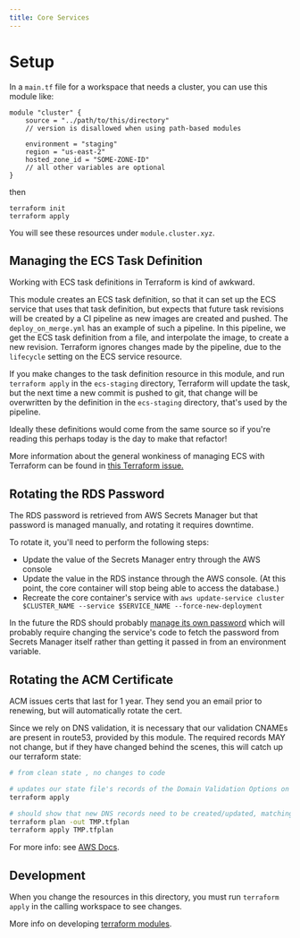 ```yaml
---
title: Core Services
---
```


# Setup

In a `main.tf` file for a workspace that needs a cluster,
you can use this module like:

```
module "cluster" {
    source = "../path/to/this/directory"
    // version is disallowed when using path-based modules

    environment = "staging"
    region = "us-east-2"
    hosted_zone_id = "SOME-ZONE-ID"
    // all other variables are optional
}
```

then

```
terraform init
terraform apply
```

You will see these resources under `module.cluster.xyz`.

## Managing the ECS Task Definition

Working with ECS task definitions in Terraform
is kind of awkward.

This module creates an ECS task definition,
so that it can set up the ECS service that uses that task definition,
but expects that future task revisions will be created by a CI pipeline
as new images are created and pushed.
The `deploy_on_merge.yml` has an example of such a pipeline.
In this pipeline,
we get the ECS task definition from a file,
and interpolate the image,
to create a new revision.
Terraform ignores changes
made by the pipeline,
due to the `lifecycle` setting
on the ECS service resource.

If you make changes to the task definition resource in this module,
and run `terraform apply` in the `ecs-staging` directory,
Terraform will update the task,
but the next time a new commit is pushed to git,
that change will be overwritten
by the definition in the `ecs-staging` directory,
that's used by the pipeline.

Ideally these definitions would come from the same source
so if you're reading this
perhaps today is the day
to make that refactor!

More information about the general wonkiness
of managing ECS with Terraform
can be found in [this Terraform issue.](https://github.com/hashicorp/terraform-provider-aws/issues/632)

## Rotating the RDS Password

The RDS password is retrieved from AWS Secrets Manager
but that password is managed manually,
and rotating it requires downtime.

To rotate it, you'll need to perform the following steps:

- Update the value of the Secrets Manager entry through the AWS console
- Update the value in the RDS instance through the AWS console. (At this point, the core container will stop being able to access the database.)
- Recreate the core container's service with `aws update-service cluster $CLUSTER_NAME --service $SERVICE_NAME --force-new-deployment`

In the future the RDS should probably [manage its own password](https://docs.aws.amazon.com/AmazonRDS/latest/UserGuide/rds-secrets-manager.html)
which will probably require changing the service's code
to fetch the password from Secrets Manager itself
rather than getting it passed in from an environment variable.

## Rotating the ACM Certificate

ACM issues certs that last for 1 year. They send you an email prior to renewing, but will automatically rotate the cert.

Since we rely on DNS validation, it is necessary that our validation CNAMEs are present in route53, provided by this module.
The required records MAY not change, but if they have changed behind the scenes, this will catch up our terraform state:

```bash
# from clean state , no changes to code

# updates our state file's records of the Domain Validation Options on the cert (DVOs).
terraform apply

# should show that new DNS records need to be created/updated, matching the DVOs.
terraform plan -out TMP.tfplan
terraform apply TMP.tfplan
```

For more info: see [AWS Docs](https://docs.aws.amazon.com/acm/latest/userguide/dns-renewal-validation.html).

## Development

When you change the resources in this directory, you must run `terraform apply` in the calling workspace to see changes.

More info on developing [terraform modules](https://developer.hashicorp.com/terraform/language/modules/develop).
